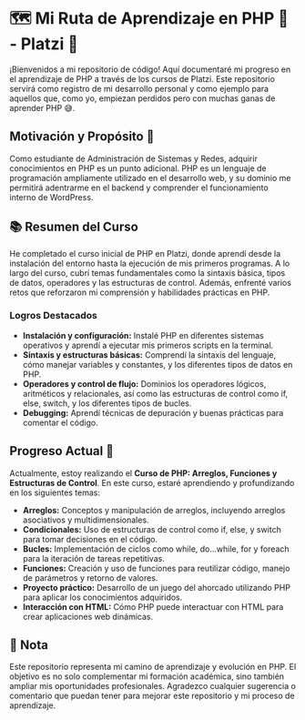 # 🗺️ Mi Ruta de Aprendizaje en PHP 🐘 - Platzi 💚

¡Bienvenidos a mi repositorio de código! Aquí documentaré mi progreso en el aprendizaje de PHP a través de los cursos de Platzi. Este repositorio servirá como registro de mi desarrollo personal y como ejemplo para aquellos que, como yo, empiezan perdidos pero con muchas ganas de aprender PHP 😅.

## Motivación y Propósito 🚀

Como estudiante de Administración de Sistemas y Redes, adquirir conocimientos en PHP es un punto adicional. PHP es un lenguaje de programación ampliamente utilizado en el desarrollo web, y su dominio me permitirá adentrarme en el backend y comprender el funcionamiento interno de WordPress.

## 📚 Resumen del Curso

He completado el curso inicial de PHP en Platzi, donde aprendí desde la instalación del entorno hasta la ejecución de mis primeros programas. A lo largo del curso, cubrí temas fundamentales como la sintaxis básica, tipos de datos, operadores y las estructuras de control. Además, enfrenté varios retos que reforzaron mi comprensión y habilidades prácticas en PHP.

### Logros Destacados

- **Instalación y configuración:** Instalé PHP en diferentes sistemas operativos y aprendí a ejecutar mis primeros scripts en la terminal.
- **Sintaxis y estructuras básicas:** Comprendí la sintaxis del lenguaje, cómo manejar variables y constantes, y los diferentes tipos de datos en PHP.
- **Operadores y control de flujo:** Dominios los operadores lógicos, aritméticos y relacionales, así como las estructuras de control como if, else, switch, y los diferentes tipos de bucles.
- **Debugging:** Aprendí técnicas de depuración y buenas prácticas para comentar el código.

## Progreso Actual 🎯

Actualmente, estoy realizando el **Curso de PHP: Arreglos, Funciones y Estructuras de Control**. En este curso, estaré aprendiendo y profundizando en los siguientes temas:

- **Arreglos:** Conceptos y manipulación de arreglos, incluyendo arreglos asociativos y multidimensionales.
- **Condicionales:** Uso de estructuras de control como if, else, y switch para tomar decisiones en el código.
- **Bucles:** Implementación de ciclos como while, do...while, for y foreach para la iteración de tareas repetitivas.
- **Funciones:** Creación y uso de funciones para reutilizar código, manejo de parámetros y retorno de valores.
- **Proyecto práctico:** Desarrollo de un juego del ahorcado utilizando PHP para aplicar los conocimientos adquiridos.
- **Interacción con HTML:** Cómo PHP puede interactuar con HTML para crear aplicaciones web dinámicas.

## 📌 Nota

Este repositorio representa mi camino de aprendizaje y evolución en PHP. El objetivo es no solo complementar mi formación académica, sino también ampliar mis oportunidades profesionales. Agradezco cualquier sugerencia o comentario que puedan tener para mejorar este repositorio y mi proceso de aprendizaje.
